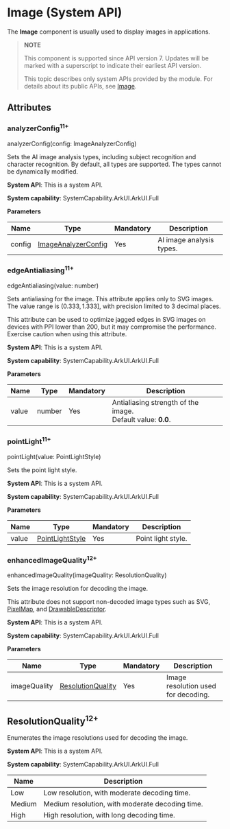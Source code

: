 # Image (System API)

The **Image** component is usually used to display images in applications.

> **NOTE**
>
> This component is supported since API version 7. Updates will be marked with a superscript to indicate their earliest API version.
>
> This topic describes only system APIs provided by the module. For details about its public APIs, see [Image](ts-basic-components-image.md).

## Attributes

### analyzerConfig<sup>11+</sup>

analyzerConfig(config: ImageAnalyzerConfig)

Sets the AI image analysis types, including subject recognition and character recognition. By default, all types are supported. The types cannot be dynamically modified.

**System API**: This is a system API.

**System capability**: SystemCapability.ArkUI.ArkUI.Full

**Parameters**

| Name| Type                                         | Mandatory| Description        |
| ------ | --------------------------------------------- | ---- | ------------ |
| config | [ImageAnalyzerConfig](ts-image-common.md#imageanalyzerconfig) | Yes  | AI image analysis types.|

### edgeAntialiasing<sup>11+</sup>

edgeAntialiasing(value: number)

Sets antialiasing for the image. This attribute applies only to SVG images. The value range is $(0.333, 1.333]$, with precision limited to 3 decimal places.

This attribute can be used to optimize jagged edges in SVG images on devices with PPI lower than 200, but it may compromise the performance. Exercise caution when using this attribute.

**System API**: This is a system API.

**System capability**: SystemCapability.ArkUI.ArkUI.Full

**Parameters**

| Name| Type  | Mandatory| Description                               |
| ------ | ------ | ---- | ----------------------------------- |
| value  | number | Yes  | Antialiasing strength of the image.<br>Default value: **0.0**.|

### pointLight<sup>11+</sup>

pointLight(value: PointLightStyle)

Sets the point light style.

**System API**: This is a system API.

**System capability**: SystemCapability.ArkUI.ArkUI.Full

**Parameters**

| Name| Type                                                        | Mandatory| Description        |
| ------ | ------------------------------------------------------------ | ---- | ------------ |
| value  | [PointLightStyle](ts-universal-attributes-point-light-style-sys.md#pointlightstyle) | Yes  | Point light style.|

### enhancedImageQuality<sup>12+</sup>

enhancedImageQuality(imageQuality: ResolutionQuality)

Sets the image resolution for decoding the image.

This attribute does not support non-decoded image types such as SVG, [PixelMap](../../apis-image-kit/arkts-apis-image-PixelMap.md), and [DrawableDescriptor](../js-apis-arkui-drawableDescriptor.md#drawabledescriptor).

**System API**: This is a system API.

**System capability**: SystemCapability.ArkUI.ArkUI.Full

**Parameters**

| Name| Type                                   | Mandatory| Description                            |
| ------ | --------------------------------------- | ---- | -------------------------------- |
| imageQuality | [ResolutionQuality](#resolutionquality12) | Yes  | Image resolution used for decoding.|

## ResolutionQuality<sup>12+</sup>

Enumerates the image resolutions used for decoding the image.

**System API**: This is a system API.

**System capability**: SystemCapability.ArkUI.ArkUI.Full

| Name    | Description                     |
| ------ | --------------------------  |
| Low   | Low resolution, with moderate decoding time.  |
| Medium | Medium resolution, with moderate decoding time. |
| High   | High resolution, with long decoding time.   |
